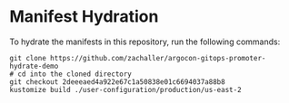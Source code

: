 # Manifest Hydration

To hydrate the manifests in this repository, run the following commands:

```shell
git clone https://github.com/zachaller/argocon-gitops-promoter-hydrate-demo
# cd into the cloned directory
git checkout 2deeeaed4a922e67c1a50838e01c6694037a88b8
kustomize build ./user-configuration/production/us-east-2
```

